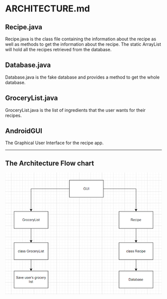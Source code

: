# ARCHITECTURE.md

## Recipe.java

Recipe.java is the class file containing the information about the recipe as well as methods to get the information about the recipe. The static ArrayList will hold all the recipes retrieved from the database.

## Database.java

Database.java is the fake database and provides a method to get the whole database.

## GroceryList.java

GroceryList.java is the list of ingredients that the user wants for their recipes.

## AndroidGUI

The Graphical User Interface for the recipe app.

---

## The Architecture Flow chart

![Our architecture](/Architecture/Architecture.png)

